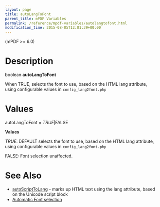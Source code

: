 ```yaml
---
layout: page
title: autoLangToFont
parent_title: mPDF Variables
permalink: /reference/mpdf-variables/autolangtofont.html
modification_time: 2015-08-05T12:01:39+00:00
---
```


<div>
<div>
<p>(mPDF &gt;= 6.0)</p>

# Description

<p class="manual_block">boolean <b>autoLangToFont</b></p>
<p>When <span class="smallblock">TRUE</span>, selects the font to use, based on the HTML lang attribute, using configurable values in <code>config_lang2font.php</code></p>

# Values

<p class="manual_param_dt"><span class="parameter">autoLangToFont</span> = <i><span class="smallblock">TRUE</span></i>|<span class="smallblock">FALSE</span></p>
<p class="manual_param_dd"><b>Values</b>

<i><span class="smallblock">TRUE</span></i>: <span class="smallblock">DEFAULT</span> selects the font to use, based on the HTML lang attribute, using configurable values in <code>config_lang2font.php</code>

<span class="smallblock">FALSE</span>: Font selection unaffected.</p>

# See Also

<ul>
<li class="manual_boxlist"><a href="{{ "/reference/mpdf-variables/autoscripttolang.html" | prepend: site.baseurl }}">autoScriptToLang</a> - marks up HTML text using the lang attribute, based on the Unicode script block</li>
<li class="manual_boxlist"><a href="{{ "/fonts-languages/automatic-font-selection.html" | prepend: site.baseurl }}">Automatic Font selection</a> </li>
</ul>

</div>
</div>
